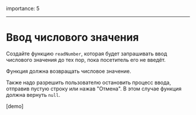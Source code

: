 importance: 5

---

# Ввод числового значения

Создайте функцию `readNumber`, которая будет запрашивать ввод числового значения до тех пор, пока посетитель его не введёт.

Функция должна возвращать числовое значение.

Также надо разрешить пользователю остановить процесс ввода, отправив пустую строку или нажав "Отмена". В этом случае функция должна вернуть `null`. 

[demo]

